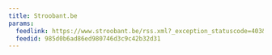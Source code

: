 ```yaml
---
title: Stroobant.be
params:
  feedlink: https://www.stroobant.be/rss.xml?_exception_statuscode=403&destination=/appartement-te-huur
  feedid: 985d0b6ad86ed980746d3c9c42b32d31
---
```

